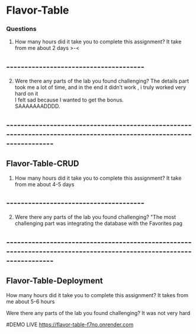 # Flavor-Table

### Questions
1. How many hours did it take you to complete this assignment?
It take from me about 2 days  >-<
## --------------------------------------

2. Were there any parts of the lab you found challenging?
The details part took me a lot of time, and in the end it didn’t work , i truly worked very hard on it <br>
I felt sad because I wanted to get the bonus.<br>
SAAAAAAADDDD.

## -------------------------------------------------------------------------------------------------------------------

## Flavor-Table-CRUD
1. How many hours did it take you to complete this assignment?
It take from me about 4-5 days
## --------------------------------------

2. Were there any parts of the lab you found challenging?
"The most challenging part was integrating the database with the Favorites pag


## -------------------------------------------------------------------------------------------------------------------


## Flavor-Table-Deployment
How many hours did it take you to complete this assignment?
It takes from me about 5-6 hours

Were there any parts of the lab you found challenging?
It was not very hard

#DEMO LIVE https://flavor-table-f7no.onrender.com